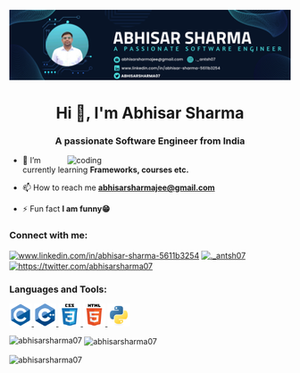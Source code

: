 ![logo](https://github.com/abhisarsharma07/abhisarsharma07/blob/main/abhisar.png.png)
<h1 align="center">Hi 👋, I'm Abhisar Sharma</h1>
<h3 align="center">A passionate Software Engineer from India</h3>
<img align="right"alt="coding" width="400" src="https://user-images.githubusercontent.com/55389276/140866485-8fb1c876-9a8f-4d6a-98dc-08c4981eaf70.gif">

- 🌱 I’m currently learning **Frameworks, courses etc.**

- 📫 How to reach me **abhisarsharmajee@gmail.com**

- ⚡ Fun fact **I am funny😁**

<h3 align="left">Connect with me:</h3>
<p align="left">
<a href="https://www.linkedin.com/in/abhisar-sharma-5611b3254" target="blank"><img align="center" src="https://raw.githubusercontent.com/rahuldkjain/github-profile-readme-generator/master/src/images/icons/Social/linked-in-alt.svg" alt="www.linkedin.com/in/abhisar-sharma-5611b3254" height="30" width="40" /></a>
<a href="https://www.instagram.com/_.antsh07?utm_source=qr&igsh=dzFzd2w1c3ZsM3Fo" target="blank"><img align="center" src="https://raw.githubusercontent.com/rahuldkjain/github-profile-readme-generator/master/src/images/icons/Social/instagram.svg" alt="._antsh07" height="30" width="40" /></a>
<a href="https://twitter.com/abhisarsharma07" target="blank"><img align="center" src="https://raw.githubusercontent.com/rahuldkjain/github-profile-readme-generator/master/src/images/icons/Social/twitter.svg" alt="https://twitter.com/abhisarsharma07" height="30" width="40" /></a>
</p>

<h3 align="left">Languages and Tools:</h3>
<p align="left"> <a href="https://www.cprogramming.com/" target="_blank" rel="noreferrer"> <img src="https://raw.githubusercontent.com/devicons/devicon/master/icons/c/c-original.svg" alt="c" width="40" height="40"/> </a> <a href="https://www.w3schools.com/cpp/" target="_blank" rel="noreferrer"> <img src="https://raw.githubusercontent.com/devicons/devicon/master/icons/cplusplus/cplusplus-original.svg" alt="cplusplus" width="40" height="40"/> </a> <a href="https://www.w3schools.com/css/" target="_blank" rel="noreferrer"> <img src="https://raw.githubusercontent.com/devicons/devicon/master/icons/css3/css3-original-wordmark.svg" alt="css3" width="40" height="40"/> </a> <a href="https://www.w3.org/html/" target="_blank" rel="noreferrer"> <img src="https://raw.githubusercontent.com/devicons/devicon/master/icons/html5/html5-original-wordmark.svg" alt="html5" width="40" height="40"/> </a> <a href="https://www.python.org" target="_blank" rel="noreferrer"> <img src="https://raw.githubusercontent.com/devicons/devicon/master/icons/python/python-original.svg" alt="python" width="40" height="40"/> </a> </p>

<p><img align="left" src="https://github-readme-stats.vercel.app/api/top-langs?username=abhisarsharma07&show_icons=true&locale=en&layout=compact" alt="abhisarsharma07" /></p>

<p>&nbsp;<img align="center" src="https://github-readme-stats.vercel.app/api?username=abhisarsharma07&show_icons=true&locale=en" alt="abhisarsharma07" /></p>

<p><img align="center" src="https://github-readme-streak-stats.herokuapp.com/?user=abhisarsharma07&" alt="abhisarsharma07" /></p>

